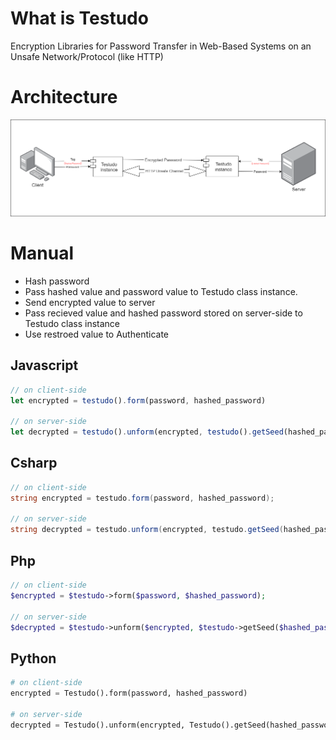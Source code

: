 # What is Testudo

Encryption Libraries for Password Transfer in Web-Based Systems on an Unsafe Network/Protocol (like HTTP)

# Architecture

![alt text](img/architecture.png)

# Manual

- Hash password
- Pass hashed value and password value to Testudo class instance.
- Send encrypted value to server
- Pass recieved value and hashed password stored on server-side to Testudo class instance
- Use restroed value to Authenticate

## Javascript

```js
// on client-side
let encrypted = testudo().form(password, hashed_password)

// on server-side
let decrypted = testudo().unform(encrypted, testudo().getSeed(hashed_password, password))
```

## Csharp

```csharp
// on client-side
string encrypted = testudo.form(password, hashed_password);

// on server-side
string decrypted = testudo.unform(encrypted, testudo.getSeed(hashed_password, password));
```

## Php

```php
// on client-side
$encrypted = $testudo->form($password, $hashed_password);

// on server-side
$decrypted = $testudo->unform($encrypted, $testudo->getSeed($hashed_password, $password));
```

## Python

```python
# on client-side
encrypted = Testudo().form(password, hashed_password)

# on server-side
decrypted = Testudo().unform(encrypted, Testudo().getSeed(hashed_password, password))
```
